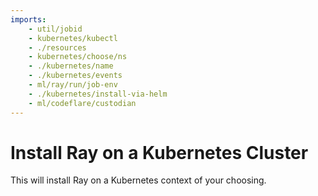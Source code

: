 ```yaml
---
imports:
    - util/jobid
    - kubernetes/kubectl
    - ./resources
    - kubernetes/choose/ns
    - ./kubernetes/name
    - ./kubernetes/events
    - ml/ray/run/job-env
    - ./kubernetes/install-via-helm
    - ml/codeflare/custodian
---
```


# Install Ray on a Kubernetes Cluster

This will install Ray on a Kubernetes context of your choosing.
